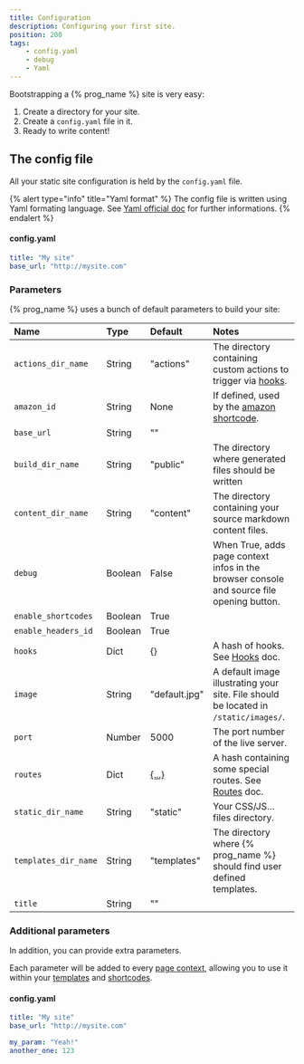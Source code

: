 ```yaml
---
title: Configuration
description: Configuring your first site.
position: 200
tags:
    - config.yaml
    - debug
    - Yaml
---
```


Bootstrapping a {% prog_name %} site is very easy:

1. Create a directory for your site.
2. Create a `config.yaml` file in it.
3. Ready to write content!

## The config file

All your static site configuration is held by the `config.yaml` file.

{% alert type="info" title="Yaml format" %}
    The config file is written using Yaml formating language. See [Yaml official doc](http://yaml.org/) for further informations.
{% endalert %}

#### config.yaml

```yaml
title: "My site"
base_url: "http://mysite.com"
```

### Parameters

{% prog_name %} uses a bunch of default parameters to build your site:

| Name                 | Type    | Default                         | Notes                                                                                     |
|:---------------------|:--------|:--------------------------------|:------------------------------------------------------------------------------------------|
| `actions_dir_name`   | String  | "actions"                       | The directory containing custom actions to trigger via [hooks](/build-process/hooks/).                              |
| `amazon_id`          | String  | None                            | If defined, used by the [amazon shortcode](/templates/shortcodes/#amazon).                |
| `base_url`           | String  | ""                              |                                                                                           |
| `build_dir_name`     | String  | "public"                        | The directory where generated files should be written                                     |
| `content_dir_name`   | String  | "content"                       | The directory containing your source markdown content files.                              |
| `debug`              | Boolean | False                           | When True, adds page context infos in the browser console and source file opening button. |
| `enable_shortcodes`  | Boolean | True                            |                                                                                           |
| `enable_headers_id`  | Boolean | True                            |                                                                                           |
| `hooks`              | Dict    | {}                              | A hash of hooks. See [Hooks](/build-process/hooks/) doc.                                  |
| `image`              | String  | "default.jpg"                   | A default image illustrating your site. File should be located in `/static/images/`.      |
| `port`               | Number  | 5000                            | The port number of the live server.                                                       |
| `routes`             | Dict    | [{...}](/build-process/routes/) | A hash containing some special routes. See [Routes](/build-process/routes/) doc.          |
| `static_dir_name`    | String  | "static"                        | Your CSS/JS… files directory.                                                             |
| `templates_dir_name` | String  | "templates"                     | The directory where {% prog_name %} should find user defined templates.                   |
| `title`              | String  | ""                              |                                                                                           |


### Additional parameters

In addition, you can provide extra parameters.

Each parameter will be added to every [page context](/templates/data/), allowing you to use it within your [templates](/templates/) and [shortcodes](/templates/shortcodes/).


#### config.yaml

```yaml
title: "My site"
base_url: "http://mysite.com"

my_param: "Yeah!"
another_one: 123
```
